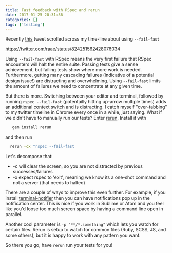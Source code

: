 ```yaml
---
title: Fast feedback with RSpec and rerun
date: 2017-01-25 20:31:36
categories: []
tags: ['testing']
---
```


Recently [this](https://twitter.com/CharlotteBRF/status/824251562428076034) tweet scrolled across my time-line about using `--fail-fast`

<!--more-->

https://twitter.com/raae/status/824251562428076034

Using `--fail-fast` with RSpec means the very first failure that RSpec encounters will halt the entire suite.
Passing tests give a sense achievement, but failing tests show where more work is needed.
Furthermore, getting many cascading failures (indicative of a potential design issue!) are distracting and overwhelming.
Using `--fail-fast` limits the amount of failures we need to concentrate at any given time.

But there is more.
Switching between your editor and terminal, followed by running `rspec --fail-fast` (potentailly hitting up-arrow multiple times) adds
an additional context switch and is distracting. I catch myself "over-tabbing" to my twitter timeline in Chrome every once in a while, just saying.
What if we didn't have to manually run our tests?
Enter [rerun](https://github.com/alexch/rerun).
Install it with

```sh
   gem install rerun
```

and then run

```sh
  rerun -cx "rspec --fail-fast
```

Let's decompose that:

- -c will clear the screen, so you are not distracted by previous successes/failures
- -x expect rspec to 'exit', meaning we know its a one-shot command and not a server (that needs to halted)

There are a couple of ways to improve this even further.
For example, if you install [terminal-notifier](https://github.com/julienXX/terminal-notifier) then you can have notifications
pop up in the notification center. This is nice if you work in Sublime or Atom and you feel like you'd loose too much screen space
by having a command line open in parallel.

Another cool parameter is `-p "**/*.something"` which lets you watch for certain files.
Rerun is setup to watch for common files (Ruby, SCSS, JS, and some others),
but it is happy to work with any pattern you want.

So there you go, have `rerun` run your tests for you!

